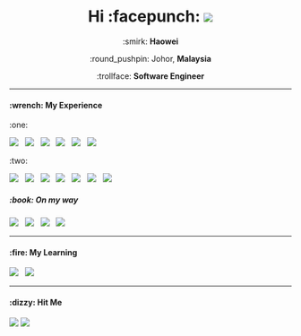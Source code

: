 <h1 align='center'> Hi :facepunch: <a href="#"><img src="https://visitor-badge.glitch.me/badge?page_id=ghaowei08.ghaowei08??style=for-the-badge&logo=appveyor"></a></h1>

<p align='center'>
  :smirk: <b>Haowei</b>
</p>
<p align='center'>
  :round_pushpin: Johor, <b>Malaysia</b> 
</p>
<p align='center'>
  :trollface: <b>Software Engineer</b> 
</p>


<hr>

<h4>:wrench: My Experience</h4>
<p>:one:<p>
<p>
  <img src="https://img.shields.io/badge/Angular-B52E31?style=for-the-badge&logo=angular&logoColor=white" />&nbsp;&nbsp;
  <img src="https://img.shields.io/badge/node.js-3C873A?&style=for-the-badge&logo=node.js&logoColor=white"/>&nbsp;&nbsp;
  <img src="https://img.shields.io/badge/JavaScript-F0DB4F?&style=for-the-badge&logo=javascript&logoColor=white"/>&nbsp;&nbsp;
  <img src="https://img.shields.io/badge/MySQL-20232A?&style=for-the-badge&logo=mysql&logoColor=00758F"/>&nbsp;&nbsp;
  <img src="https://img.shields.io/badge/Visual Studio Code-00247D?&style=for-the-badge&logo=visualstudiocode&logoColor=white"/>&nbsp;&nbsp;
  <img src="https://img.shields.io/badge/GitHub-211F1F?&style=for-the-badge&logo=github&logoColor=white"/>&nbsp;&nbsp;
</p>
<p>:two:<p>
<p>
  <img src="https://img.shields.io/badge/Vue.js-41B883?style=for-the-badge&logo=vuedotjs&logoColor=white" />&nbsp;&nbsp;
  <img src="https://img.shields.io/badge/Flutter-1967d2?style=for-the-badge&logo=flutter&logoColor=white" />&nbsp;&nbsp;
  <img src="https://img.shields.io/badge/NestJS-ED2945?style=for-the-badge&logo=nestjs&logoColor=white" />&nbsp;&nbsp;
  <img src="https://img.shields.io/badge/MongoDB-589636?style=for-the-badge&logo=mongodb&logoColor=white" />&nbsp;&nbsp;
  <img src="https://img.shields.io/badge/TypeScript-007ACC?style=for-the-badge&logo=typescript&logoColor=white" />&nbsp;&nbsp;
  <img src="https://img.shields.io/badge/npm-CC3534?style=for-the-badge&logo=npm&logoColor=white" />&nbsp;&nbsp;
  <img src="https://img.shields.io/badge/GitHub Actions-7DBBE6?style=for-the-badge&logo=githubactions&logoColor=white" />&nbsp;&nbsp;
</p>
<h5>:book: On my way</h5>
<p>
  <img src="https://img.shields.io/badge/Amazon AWS-594B34?style=for-the-badge&logo=amazonaws&logoColor=white" />&nbsp;&nbsp;
  <img src="https://img.shields.io/badge/Docker-0DB7ED?style=for-the-badge&logo=docker&logoColor=white" />&nbsp;&nbsp;
  <img src="https://img.shields.io/badge/Kubernetes-3970E4?style=for-the-badge&logo=kubernetes&logoColor=white" />&nbsp;&nbsp;
  <img src="https://img.shields.io/badge/CouchDB-E12830?style=for-the-badge&logo=apachecouchdb&logoColor=white" />&nbsp;&nbsp;
</p>

<hr>

<h4>:fire: My Learning</h4>
<p >
  <img src="https://img.shields.io/badge/React_Native-20232A?style=for-the-badge&logo=react&logoColor=61DAFB" />&nbsp;&nbsp;
  <img src="https://img.shields.io/badge/Firebase-20232A?style=for-the-badge&logo=firebase&logoColor=FFA611" />&nbsp;&nbsp;
</p>

<hr>

<h4>:dizzy: Hit Me</h4>
<p >
  <a href="https://www.linkedin.com/in/haowei-goh-7864751b1/"><img src="https://img.shields.io/badge/LinkedIn-0077B5?&style=for-the-badge&logo=linkedin&logoColor=white" /></a>
  <a href="https://steamcommunity.com/id/ghaowei08/"><img src="https://img.shields.io/badge/Steam-%23000000.svg?&style=for-the-badge&logo=steam&logoColor=white" /></a> 
</p>



